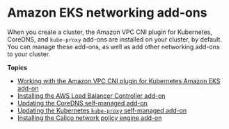 # Amazon EKS networking add\-ons<a name="eks-networking-add-ons"></a>

When you create a cluster, the Amazon VPC CNI plugin for Kubernetes, CoreDNS, and `kube-proxy` add\-ons are installed on your cluster, by default\. You can manage these add\-ons, as well as add other networking add\-ons to your cluster\.

**Topics**
+ [Working with the Amazon VPC CNI plugin for Kubernetes Amazon EKS add\-on](managing-vpc-cni.md)
+ [Installing the AWS Load Balancer Controller add\-on](aws-load-balancer-controller.md)
+ [Updating the CoreDNS self\-managed add\-on](managing-coredns.md)
+ [Updating the Kubernetes `kube-proxy` self\-managed add\-on](managing-kube-proxy.md)
+ [Installing the Calico network policy engine add\-on](calico.md)